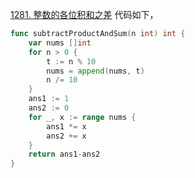 [1281. 整数的各位积和之差](https://leetcode.cn/problems/subtract-the-product-and-sum-of-digits-of-an-integer/description/)
代码如下，
```go
func subtractProductAndSum(n int) int {
    var nums []int 
    for n > 0 {
        t := n % 10
        nums = append(nums, t)
        n /= 10
    }
    ans1 := 1
    ans2 := 0
    for _, x := range nums {
        ans1 *= x 
        ans2 += x 
    }
    return ans1-ans2 
}
```